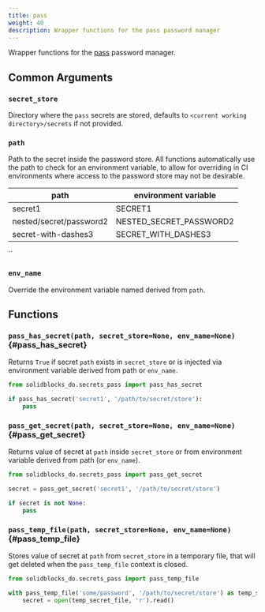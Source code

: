```yaml
---
title: pass
weight: 40
description: Wrapper functions for the pass password manager
---
```


Wrapper functions for the [pass](https://www.passwordstore.org/) password manager.

## Common Arguments

### `secret_store`

Directory where the `pass` secrets are stored, defaults to `<current working directory>/secrets` if not provided.

### `path`

Path to the secret inside the password store. All functions automatically use the path to check for an environment
variable, to allow for overriding in CI environments where access to the password store may not be desirable.

| path                    | environment variable    |
|-------------------------|-------------------------|
| secret1                 | SECRET1                 |
| nested/secret/password2 | NESTED_SECRET_PASSWORD2 |
| secret-with-dashes3     | SECRET_WITH_DASHES3     |

``

### `env_name`

Override the environment variable named derived from `path`.

## Functions

### `pass_has_secret(path, secret_store=None, env_name=None)` {#pass_has_secret}

Returns `True` if secret `path` exists in `secret_store` or is injected via environment variable derived from path or `env_name`.

```python
from solidblocks_do.secrets_pass import pass_has_secret

if pass_has_secret('secret1', '/path/to/secret/store'):
    pass
```

### `pass_get_secret(path, secret_store=None, env_name=None)` {#pass_get_secret}

Returns value of secret at `path` inside `secret_store` or from environment variable derived from path (or `env_name`).

```python
from solidblocks_do.secrets_pass import pass_get_secret

secret = pass_get_secret('secret1', '/path/to/secret/store')

if secret is not None:
    pass
```

### `pass_temp_file(path, secret_store=None, env_name=None)` {#pass_temp_file}

Stores value of secret at `path` from `secret_store` in a temporary file, that will get deleted when the `pass_temp_file` context is closed.

```python
from solidblocks_do.secrets_pass import pass_temp_file

with pass_temp_file('some/password', '/path/to/secret/store') as temp_secret_file:
    secret = open(temp_secret_file, 'r').read()
```

